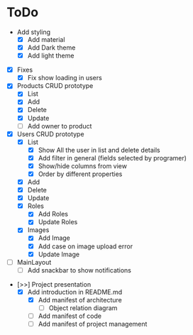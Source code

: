 # ToDo

- Add styling
  - [X] Add material
  - [X] Add Dark theme
  - [X] Add light theme

- [X] Fixes
  - [X] Fix show loading in users

- [X] Products CRUD prototype
  - [X] List
  - [X] Add
  - [X] Delete
  - [X] Update
  - [ ] Add owner to product

- [X] Users CRUD prototype
  - [X] List
    - [X] Show All the user in list and delete details
    - [X] Add filter in general (fields selected by programer)
    - [X] Show/hide columns from view
    - [X] Order by different properties
  - [X] Add
  - [X] Delete
  - [X] Update
  - [X] Roles
    - [X] Add Roles
    - [X] Update Roles
  - [X] Images
    - [X] Add Image
    - [X] Add case on image upload error
    - [X] Update Image

- [ ] MainLayout
  - [ ] Add snackbar to show notifications

- [>>] Project presentation
  - [X] Add introduction in README.md
    - [X] Add manifest of architecture
      - [ ] Object relation diagram
    - [ ] Add manifest of code
    - [ ] Add manifest of project management

